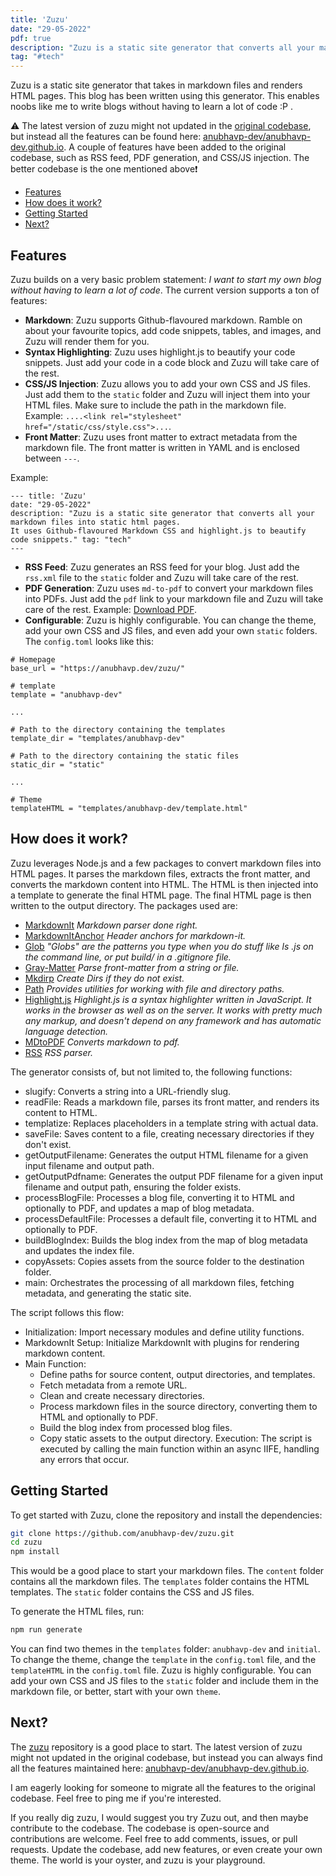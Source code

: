 ```yaml
---
title: 'Zuzu'
date: "29-05-2022"
pdf: true
description: "Zuzu is a static site generator that converts all your markdown files into static html pages. It uses Github-flavoured Markdown CSS and highlight.js to beautify code snippets."
tag: "#tech"
---
```


Zuzu is a static site generator that takes in markdown files and renders HTML pages. This blog has been written using this generator. This enables noobs like me to write blogs without having to learn a lot of code :P . 

⚠️ The latest version of zuzu might not updated in the [original codebase](https://github.com/anubhavp-dev/zuzu), but instead all the features can be found here: [anubhavp-dev/anubhavp-dev.github.io](https://github.com/anubhavp-dev/anubhavp-dev.github.io). A couple of features have been added to the original codebase, such as RSS feed, PDF generation, and CSS/JS injection. The better codebase is the one mentioned above❗


- [Features](#features)
- [How does it work?](#how-does-it-work)
- [Getting Started](#getting-started)
- [Next?](#next)


## Features

Zuzu builds on a very basic problem statement: *I want to start my own blog without having to learn a lot of code*. The current version supports a ton of features:

- **Markdown**: Zuzu supports Github-flavoured markdown. Ramble on about your favourite topics, add code snippets, tables, and images, and Zuzu will render them for you.
- **Syntax Highlighting**: Zuzu uses highlight.js to beautify your code snippets. Just add your code in a code block and Zuzu will take care of the rest.
- **CSS/JS Injection**: Zuzu allows you to add your own CSS and JS files. Just add them to the `static` folder and Zuzu will inject them into your HTML files. Make sure to include the path in the markdown file. Example: `....<link rel="stylesheet" href="/static/css/style.css">...`.
- **Front Matter**: Zuzu uses front matter to extract metadata from the markdown file. The front matter is written in YAML and is enclosed between `---`. 

Example: 
```
--- title: 'Zuzu' 
date: "29-05-2022" 
description: "Zuzu is a static site generator that converts all your markdown files into static html pages.
It uses Github-flavoured Markdown CSS and highlight.js to beautify code snippets." tag: "tech" 
---
```

- **RSS Feed**: Zuzu generates an RSS feed for your blog. Just add the `rss.xml` file to the `static` folder and Zuzu will take care of the rest.
- **PDF Generation**: Zuzu uses `md-to-pdf` to convert your markdown files into PDFs. Just add the `pdf` link to your markdown file and Zuzu will take care of the rest. Example: [Download PDF](/blog/documents/zuzu.pdf).
- **Configurable**: Zuzu is highly configurable. You can change the theme, add your own CSS and JS files, and even add your own `static` folders. The `config.toml` looks like this:

```
# Homepage
base_url = "https://anubhavp.dev/zuzu/"

# template
template = "anubhavp-dev"

...

# Path to the directory containing the templates
template_dir = "templates/anubhavp-dev"

# Path to the directory containing the static files
static_dir = "static"

...

# Theme
templateHTML = "templates/anubhavp-dev/template.html"

```

## How does it work?

Zuzu leverages Node.js and a few packages to convert markdown files into HTML pages. It parses the markdown files, extracts the front matter, and converts the markdown content into HTML. The HTML is then injected into a template to generate the final HTML page. The final HTML page is then written to the output directory. The packages used are:

- [MarkdownIt](https://www.npmjs.com/package/markdown-it) *Markdown parser done right.*
- [MarkdownItAnchor](https://www.npmjs.com/package/markdown-it-anchor) *Header anchors for markdown-it.*
- [Glob](https://www.npmjs.com/package/glob) *"Globs" are the patterns you type when you do stuff like ls .js on the command line, or put build/ in a .gitignore file.*
- [Gray-Matter](https://www.npmjs.com/package/gray-matter) *Parse front-matter from a string or file.*
- [Mkdirp](https://npmjs.com/package/mkdirp) *Create Dirs if they do not exist.*
- [Path](https://nodejs.org/api/path.html) *Provides utilities for working with file and directory paths.*
- [Highlight.js](https://highlightjs.org/) *Highlight.js is a syntax highlighter written in JavaScript. It works in the browser as well as on the server. It works with pretty much any markup, and doesn't depend on any framework and has automatic language detection.*
- [MDtoPDF](https://www.npmjs.com/package/md-to-pdf) *Converts markdown to pdf.*
- [RSS](https://www.npmjs.com/package/rss) *RSS parser.*

The generator consists of, but not limited to, the following functions:

- slugify: Converts a string into a URL-friendly slug.
- readFile: Reads a markdown file, parses its front matter, and renders its content to HTML.
- templatize: Replaces placeholders in a template string with actual data.
- saveFile: Saves content to a file, creating necessary directories if they don't exist.
- getOutputFilename: Generates the output HTML filename for a given input filename and output path.
- getOutputPdfname: Generates the output PDF filename for a given input filename and output path, ensuring the folder exists.
- processBlogFile: Processes a blog file, converting it to HTML and optionally to PDF, and updates a map of blog metadata.
- processDefaultFile: Processes a default file, converting it to HTML and optionally to PDF.
- buildBlogIndex: Builds the blog index from the map of blog metadata and updates the index file.
- copyAssets: Copies assets from the source folder to the destination folder.
- main: Orchestrates the processing of all markdown files, fetching metadata, and generating the static site.

The script follows this flow:

- Initialization: Import necessary modules and define utility functions.
- MarkdownIt Setup: Initialize MarkdownIt with plugins for rendering markdown content.
- Main Function:
    - Define paths for source content, output directories, and templates.
    - Fetch metadata from a remote URL.
    - Clean and create necessary directories.
    - Process markdown files in the source directory, converting them to HTML and optionally to PDF.
    - Build the blog index from processed blog files.
    - Copy static assets to the output directory.
Execution: The script is executed by calling the main function within an async IIFE, handling any errors that occur.


## Getting Started

To get started with Zuzu, clone the repository and install the dependencies:

```bash
git clone https://github.com/anubhavp-dev/zuzu.git
cd zuzu
npm install
```

This would be a good place to start your markdown files. The `content` folder contains all the markdown files. The `templates` folder contains the HTML templates. The `static` folder contains the CSS and JS files.

To generate the HTML files, run:

```bash
npm run generate
```

You can find two themes in the `templates` folder: `anubhavp-dev` and `initial`. To change the theme, change the `template` in the `config.toml` file, and the `templateHTML` in the `config.toml` file. Zuzu is highly configurable. You can add your own CSS and JS files to the `static` folder and include them in the markdown file, or better, start with your own `theme`.

## Next?

The [zuzu](https://github.com/anubhavp-dev/zuzu) repository is a good place to start. The latest version of zuzu might not updated in the original codebase, but instead you can always find all the features maintained here: [anubhavp-dev/anubhavp-dev.github.io](https://github.com/anubhavp-dev/anubhavp-dev.github.io). 

I am eagerly looking for someone to migrate all the features to the original codebase. Feel free to ping me if you're interested.

If you really dig zuzu, I would suggest you try Zuzu out, and then maybe contribute to the codebase. The codebase is open-source and contributions are welcome. Feel free to add comments, issues, or pull requests. Update the codebase, add new features, or even create your own theme. The world is your oyster, and zuzu is your playground.